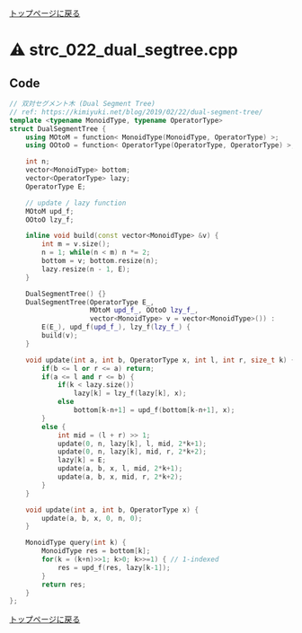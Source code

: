 <!-- mathjax config similar to math.stackexchange -->
<script type="text/x-mathjax-config">
  MathJax.Hub.Config({ tex2jax: { inlineMath: [ ['$','$'] ] } });
</script>
<script type="text/javascript"
  src="http://cdn.mathjax.org/mathjax/latest/MathJax.js?config=TeX-AMS_HTML">
</script>
<meta http-equiv="X-UA-Compatible" CONTENT="IE=EmulateIE7" />

<script type="text/javascript" src="https://cdnjs.cloudflare.com/ajax/libs/jquery/3.4.1/jquery.min.js"></script>
<link rel="stylesheet" href="../css/copy-button.css" />
<script type="text/javascript" src="../js/balloons.js"></script>
<script type="text/javascript" src="../js/copy-button.js"></script>



[トップページに戻る](../index.html)

# :warning: strc\_022\_dual\_segtree.cpp

## Code

```cpp
// 双対セグメント木 (Dual Segment Tree)
// ref: https://kimiyuki.net/blog/2019/02/22/dual-segment-tree/
template <typename MonoidType, typename OperatorType>
struct DualSegmentTree {
    using MOtoM = function< MonoidType(MonoidType, OperatorType) >;
    using OOtoO = function< OperatorType(OperatorType, OperatorType) >;

    int n;
    vector<MonoidType> bottom;
    vector<OperatorType> lazy;
    OperatorType E;

    // update / lazy function
    MOtoM upd_f;
    OOtoO lzy_f;

    inline void build(const vector<MonoidType> &v) {
        int m = v.size();
        n = 1; while(n < m) n *= 2;
        bottom = v; bottom.resize(n);
        lazy.resize(n - 1, E);
    }

    DualSegmentTree() {}
    DualSegmentTree(OperatorType E_,
                    MOtoM upd_f_, OOtoO lzy_f_,
                    vector<MonoidType> v = vector<MonoidType>()) :
        E(E_), upd_f(upd_f_), lzy_f(lzy_f_) {
        build(v);
    }

    void update(int a, int b, OperatorType x, int l, int r, size_t k) {
        if(b <= l or r <= a) return;
        if(a <= l and r <= b) {
            if(k < lazy.size())
                lazy[k] = lzy_f(lazy[k], x);
            else
                bottom[k-n+1] = upd_f(bottom[k-n+1], x);
        }
        else {
            int mid = (l + r) >> 1;
            update(0, n, lazy[k], l, mid, 2*k+1);
            update(0, n, lazy[k], mid, r, 2*k+2);
            lazy[k] = E;
            update(a, b, x, l, mid, 2*k+1);
            update(a, b, x, mid, r, 2*k+2);
        }
    }

    void update(int a, int b, OperatorType x) {
        update(a, b, x, 0, n, 0);
    }

    MonoidType query(int k) {
        MonoidType res = bottom[k];
        for(k = (k+n)>>1; k>0; k>>=1) { // 1-indexed
            res = upd_f(res, lazy[k-1]);
        }
        return res;
    }
};

```

[トップページに戻る](../index.html)
